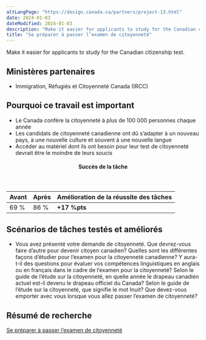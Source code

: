 ```yaml
---
altLangPage: "https://design.canada.ca/partners/project-13.html"
date: 2024-01-03
dateModified: 2024-01-03
description: "Make it easier for applicants to study for the Canadian citizenship test."
title: "Se préparer à passer l’examen de citoyenneté"
---
```

<p>Make it easier for applicants to study for the Canadian citizenship test.</p>
<h2>Ministères partenaires</h2>
<ul>
  <li>Immigration, Réfugiés et Citoyenneté Canada (IRCC)</li>
</ul>
<h2>Pourquoi ce travail est important</h2>
<ul class="lst-spcd">
  <li>Le Canada confère la citoyenneté à plus de 100 000 personnes chaque année</li>
  <li>Les candidats de citoyenneté canadienne ont dû s’adapter à un nouveau pays, à une nouvelle culture et souvent à une nouvelle langue</li>
  <li>Accéder au matériel dont ils ont besoin pour leur test de citoyenneté devrait être le moindre de leurs soucis</li>
</ul>
<div class="row mrgn-tp-lg mrgn-bttm-lg">
  <div class="col-md-8">
    <div class="panel panel-success">
      <header class="panel-heading">
        <h4 class="panel-title text-center">Succès de la tâche</h4>
      </header>
      <table class="table">
        <thead>
          <tr style="">
            <th scope="col" class="col-md-3">Avant</th>
            <th scope="col" class="col-md-3">Après</th>
            <th scope="col" class="col-md-6">Amélioration de la réussite des tâches</th>
          </tr>
        </thead>
        <tbody>
          <tr>
            <td class="table-smnum">69&nbsp;%</td>
            <td class="table-smnum">86&nbsp;%</td>
            <td class="table-smnum"><span class="text-success"><strong>+17&nbsp;%pts</strong></span></td>
          </tr>
        </tbody>
      </table>
    </div>
  </div>
</div>
<h2>Scénarios de tâches testés et améliorés</h2>
<ul class="lst-spcd">
  <li>Vous avez présenté votre demande de citoyenneté. Que devrez-vous faire d’autre pour devenir citoyen canadien?
    Quelles sont les différentes façons d’étudier pour l’examen pour la citoyenneté canadienne?
    Y aura-t-il des questions pour évaluer vos compétences linguistiques en anglais ou en français dans le cadre de l’examen pour la citoyenneté?
    Selon le guide de l’étude sur la citoyenneté, en quelle année le drapeau canadien actuel est-il devenu le drapeau officiel du Canada?
    Selon le guide de l’étude sur la citoyenneté, que signifie le mot Inuit?
    Que devez-vous emporter avec vous lorsque vous allez passer l’examen de citoyenneté?</li>
</ul>
<h2>Résumé de recherche</h2>
<p><a href="https://blogue.canada.ca/resumes-recherche/examen-citoyennete-resume-recherche.html">Se préparer à passer l’examen de citoyenneté</a></p>